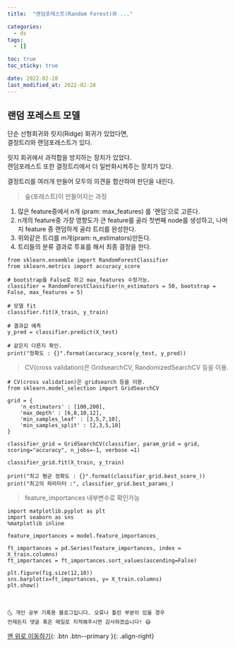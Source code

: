 ```yaml
---
title:  "랜덤포레스트(Random Forest)와 ..."

categories:
  - ds
tags:
  - []

toc: true
toc_sticky: true

date: 2022-02-28
last_modified_at: 2022-02-28
---
```


## 랜덤 포레스트 모델
단순 선형회귀와 릿지(Ridge) 회귀가 있었다면,  
결정트리와 랜덤포레스트가 있다.  

릿지 회귀에서 과적합을 방지하는 장치가 있었다.  
랜덤포레스트 또한 결정트리에서 더 일반화시켜주는 장치가 있다.  

결정트리를 여러개 만들어 모두의 의견을 합산하여 판단을 내린다.  

> 숲(포레스트)이 만들어지는 과정  

1. 많은 feature중에서 n개 (pram: max_features) 를 '랜덤'으로 고른다.  
2. n개의 feature중 가장 영향도가 큰 feature를 골라 첫번째 node를 생성하고, 나머지 feature 중 랜덤하게 골라 트리를 완성한다.  
3. 위와같은 트리를 m개(pram: n_estimators)만든다.  
4. 트리들의 분류 결과로 투표를 해서 최종 결정을 한다.  

~~~
from sklearn.ensemble import RandomForestClassifier
from sklearn.metrics import accuracy_score

# bootstrap을 False로 하고 max_features 수정가능.
classifier = RandomForestClassifier(n_estimators = 50, bootstrap = False, max_features = 5)

# 모델 fit
classifier.fit(X_train, y_train)

# 결과값 예측
y_pred = classifier.predict(X_test)

# 같은지 다른지 확인.
print("정확도 : {}".format(accuracy_score(y_test, y_pred))
~~~

> CV(cross validation)은 GridsearchCV, RandomizedSearchCV 등을 이용.  

~~~
# CV(cross validation)은 gridsearch 등을 이용.
from sklearn.model_selection import GridSearchCV

grid = {
    'n_estimators' : [100,200],
    'max_depth' : [6,8,10,12],
    'min_samples_leaf' : [3,5,7,10],
    'min_samples_split' : [2,3,5,10]
}

classifier_grid = GridSearchCV(classifier, param_grid = grid, scoring="accuracy", n_jobs=-1, verbose =1)

classifier_grid.fit(X_train, y_train)

print("최고 평균 정확도 : {}".format(classifier_grid.best_score_))
print("최고의 파라미터 :", classifier_grid.best_params_)
~~~
> feature_importances 내부변수로 확인가능  

~~~
import matplotlib.pyplot as plt
import seaborn as sns
%matplotlib inline

feature_importances = model.feature_importances_

ft_importances = pd.Series(feature_importances, index = X_train.columns)
ft_importances = ft_importances.sort_values(ascending=False)

plt.figure(fig.size(12,10))
sns.barplot(x=ft_importances, y= X_train.columns)
plt.show()
~~~



<br>

    🌜 개인 공부 기록용 블로그입니다. 오류나 틀린 부분이 있을 경우
    언제든지 댓글 혹은 메일로 지적해주시면 감사하겠습니다! 😄

[맨 위로 이동하기](#){: .btn .btn--primary }{: .align-right}
